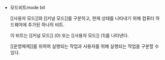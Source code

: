 - 모드비트mode bit
    
    [[사용자 모드]]와 [[커널 모드]]를 구분하고, 현재 상태를 나타내기 위해 컴퓨터 하드웨어에 추가된 하나의 비트.
    
    이 비트는 [[커널 모드]] (0) 또는 [[사용자 모드]] (1)를 나타낸다.
    
    [[운영체제]]를 위하여 실행되는 작업과 사용자를 위해 실행되는 작업을 구분할 수 있다.